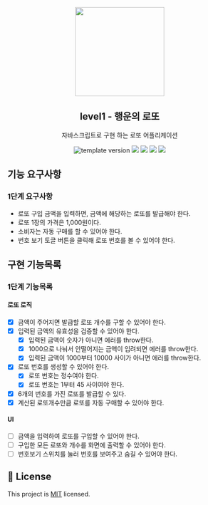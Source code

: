 <p align="middle" >
  <img width="200px;" src="./images/lotto_ball.png"/>
</p>
<h2 align="middle">level1 - 행운의 로또</h2>
<p align="middle">자바스크립트로 구현 하는 로또 어플리케이션</p>
<p align="middle">
  <img src="https://img.shields.io/badge/version-1.0.0-blue?style=flat-square" alt="template version"/>
  <img src="https://img.shields.io/badge/language-html-red.svg?style=flat-square"/>
  <img src="https://img.shields.io/badge/language-css-blue.svg?style=flat-square"/>
  <img src="https://img.shields.io/badge/language-js-yellow.svg?style=flat-square"/>
  <img src="https://img.shields.io/badge/license-MIT-brightgreen.svg?style=flat-square"/>
</p>

## 기능 요구사항

### 1단계 요구사항

- 로또 구입 금액을 입력하면, 금액에 해당하는 로또를 발급해야 한다.
- 로또 1장의 가격은 1,000원이다.
- 소비자는 자동 구매를 할 수 있어야 한다.
- 번호 보기 토글 버튼을 클릭해 로또 번호를 볼 수 있어야 한다.

## 구현 기능목록

### 1단계 기능목록

#### 로또 로직

- [x] 금액이 주어지면 발급할 로또 개수를 구할 수 있어야 한다.
- [x] 입력된 금액의 유효성을 검증할 수 있어야 한다.
  - [x] 입력된 금액이 숫자가 아니면 에러를 throw한다.
  - [x] 1000으로 나눠서 안떨어지는 금액이 입려되면 에러를 throw한다.
  - [x] 입력된 금액이 1000부터 10000 사이가 아니면 에러를 throw한다.
- [x] 로또 번호를 생성할 수 있어야 한다.
  - [x] 로또 번호는 정수여야 한다.
  - [x] 로또 번호는 1부터 45 사이여야 한다.
- [x] 6개의 번호를 가진 로또를 발급할 수 있다.
- [x] 계산된 로또개수만큼 로또를 자동 구매할 수 있어야 한다.

#### UI

- [ ] 금액을 입력하여 로또를 구입할 수 있어야 한다.
- [ ] 구입한 모든 로또와 개수를 화면에 출력할 수 있어야 한다.
- [ ] 번호보기 스위치를 눌러 번호를 보여주고 숨길 수 있어야 한다.

## 📝 License

This project is [MIT](https://github.com/woowacourse/javascript-lotto/blob/main/LICENSE) licensed.
